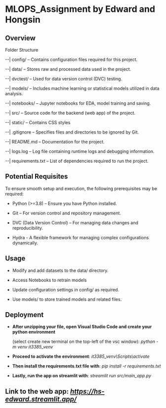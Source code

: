 # MLOPS_Assignment by Edward and Hongsin

## Overview

Folder Structure

--| config/ – Contains configuration files required for this project.

--| data/ – Stores raw and processed data used in the project.

--| dvctest/ – Used for data version control (DVC) testing.

--| models/ – Includes machine learning or statistical models utilized in data analysis.

--| notebooks/ – Jupyter notebooks for EDA, model training and saving.

--| src/ – Source code for the backend (web app) of the project.

--| static/ – Contains CSS styles

--| .gitignore – Specifies files and directories to be ignored by Git.

--| README.md – Documentation for the project.

--| logs.log – Log file containing runtime logs and debugging information.

--| requirements.txt – List of dependencies required to run the project.

## Potential Requisites

To ensure smooth setup and execution, the following prerequisites may be required:

- Python (>=3.8) – Ensure you have Python installed.

- Git – For version control and repository management.

- DVC (Data Version Control) – For managing data changes and reproducibility.

- Hydra - A flexible framework for managing complex configurations dynamically.

## Usage

- Modify and add datasets to the data/ directory.

- Access Notebooks to retrain models

- Update configuration settings in config/ as required.

- Use models/ to store trained models and related files.

## Deployment

- **After unzipping your file, open Visual Studio Code and create your python environment**

  (select create new terminal on the top-left of the vsc window): *python -m venv it3385_venv*

- **Proceed to activate the environment**: *it3385_venv\Scripts\activate*

- **Then install the requirements.txt file with**: *pip install -r requirements.txt*

- **Lastly, run the app on streamlit with**: *streamlit run src/main_app.py*

## Link to the web app: *https://hs-edward.streamlit.app/*

